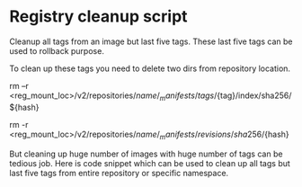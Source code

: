 # Registry cleanup script

Cleanup all tags from an image but last five tags. These last five tags can be used to rollback purpose.  

To clean up these tags you need to delete two dirs from repository location.  

rm –r  <reg_mount_loc>/v2/repositories/${name}/_manifests/tags/${tag}/index/sha256/${hash} 

rm -r <reg_mount_loc>/v2/repositories/${name}/_manifests/revisions/sha256/${hash} 

But cleaning up huge number of images with huge number of tags can be tedious job. Here is code snippet which can be used to clean up all tags but last five tags from entire repository or specific namespace. 


